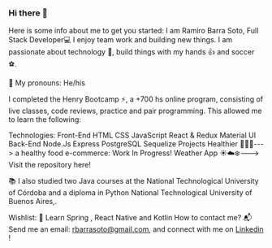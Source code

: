 ### Hi there 👋


Here is some info about me to get you started:
I am Ramiro Barra Soto, Full Stack Developer💻 I enjoy team work and building new things. I am passionate about technology 📡, build things with my hands 👍 and soccer ⚽.

📛 My pronouns: He/his

I completed the Henry Bootcamp ⚡, a +700 hs online program, consisting of live classes, code reviews, practice and pair programming. This allowed me to learn the following:

Technologies:
Front-End
HTML
CSS
JavaScript
React & Redux
Material UI
Back-End
Node.Js
Express
PostgreSQL
Sequelize
Projects
Healthier 🍅🌽🍉---> a healthy food e-commerce: Work In Progress!
Weather App ☀️☁️❄️---> Visit the repository here!

📚 I also studied two Java courses at the National Technological University of Córdoba and a diploma in Python National Technological University of Buenos Aires,.

Wishlist:
🌱 Learn Spring , React Native and Kotlin 
How to contact me?
📬 Send me an email: rbarrasoto@gmail.com, and connect with me on [Linkedin](https://www.linkedin.com/in/ramiro-barra-soto/) !

